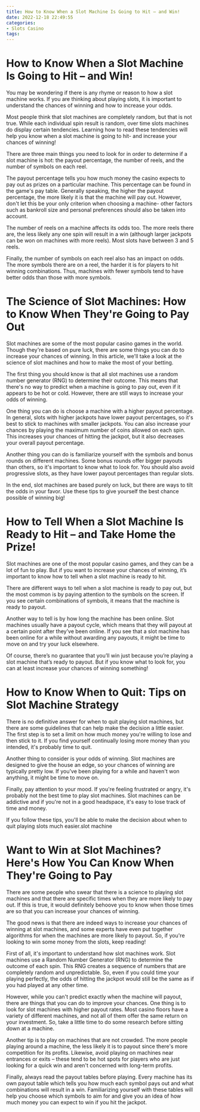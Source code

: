 ```yaml
---
title: How to Know When a Slot Machine Is Going to Hit – and Win!
date: 2022-12-18 22:49:55
categories:
- Slots Casino
tags:
---
```



#  How to Know When a Slot Machine Is Going to Hit – and Win!

You may be wondering if there is any rhyme or reason to how a slot machine works. If you are thinking about playing slots, it is important to understand the chances of winning and how to increase your odds.

Most people think that slot machines are completely random, but that is not true. While each individual spin result is random, over time slots machines do display certain tendencies. Learning how to read these tendencies will help you know when a slot machine is going to hit- and increase your chances of winning!

There are three main things you need to look for in order to determine if a slot machine is hot: the payout percentage, the number of reels, and the number of symbols on each reel.

The payout percentage tells you how much money the casino expects to pay out as prizes on a particular machine. This percentage can be found in the game's pay table. Generally speaking, the higher the payout percentage, the more likely it is that the machine will pay out. However, don't let this be your only criterion when choosing a machine- other factors such as bankroll size and personal preferences should also be taken into account.

The number of reels on a machine affects its odds too. The more reels there are, the less likely any one spin will result in a win (although larger jackpots can be won on machines with more reels). Most slots have between 3 and 5 reels.

Finally, the number of symbols on each reel also has an impact on odds. The more symbols there are on a reel, the harder it is for players to hit winning combinations. Thus, machines with fewer symbols tend to have better odds than those with more symbols.

#  The Science of Slot Machines: How to Know When They're Going to Pay Out

Slot machines are some of the most popular casino games in the world. Though they're based on pure luck, there are some things you can do to increase your chances of winning. In this article, we'll take a look at the science of slot machines and how to make the most of your betting.

The first thing you should know is that all slot machines use a random number generator (RNG) to determine their outcome. This means that there's no way to predict when a machine is going to pay out, even if it appears to be hot or cold. However, there are still ways to increase your odds of winning.

One thing you can do is choose a machine with a higher payout percentage. In general, slots with higher jackpots have lower payout percentages, so it's best to stick to machines with smaller jackpots. You can also increase your chances by playing the maximum number of coins allowed on each spin. This increases your chances of hitting the jackpot, but it also decreases your overall payout percentage.

Another thing you can do is familiarize yourself with the symbols and bonus rounds on different machines. Some bonus rounds offer bigger payouts than others, so it's important to know what to look for. You should also avoid progressive slots, as they have lower payout percentages than regular slots.

In the end, slot machines are based purely on luck, but there are ways to tilt the odds in your favor. Use these tips to give yourself the best chance possible of winning big!

#  How to Tell When a Slot Machine Is Ready to Hit – and Take Home the Prize!

Slot machines are one of the most popular casino games, and they can be a lot of fun to play. But if you want to increase your chances of winning, it’s important to know how to tell when a slot machine is ready to hit.

There are different ways to tell when a slot machine is ready to pay out, but the most common is by paying attention to the symbols on the screen. If you see certain combinations of symbols, it means that the machine is ready to payout.

Another way to tell is by how long the machine has been online. Slot machines usually have a payout cycle, which means that they will payout at a certain point after they’ve been online. If you see that a slot machine has been online for a while without awarding any payouts, it might be time to move on and try your luck elsewhere.

Of course, there’s no guarantee that you’ll win just because you’re playing a slot machine that’s ready to payout. But if you know what to look for, you can at least increase your chances of winning something!

#  How to Know When to Quit: Tips on Slot Machine Strategy

There is no definitive answer for when to quit playing slot machines, but there are some guidelines that can help make the decision a little easier. The first step is to set a limit on how much money you're willing to lose and then stick to it. If you find yourself continually losing more money than you intended, it's probably time to quit.

Another thing to consider is your odds of winning. Slot machines are designed to give the house an edge, so your chances of winning are typically pretty low. If you've been playing for a while and haven't won anything, it might be time to move on.

Finally, pay attention to your mood. If you're feeling frustrated or angry, it's probably not the best time to play slot machines. Slot machines can be addictive and if you're not in a good headspace, it's easy to lose track of time and money.

If you follow these tips, you'll be able to make the decision about when to quit playing slots much easier.slot machine

#  Want to Win at Slot Machines? Here's How You Can Know When They're Going to Pay

There are some people who swear that there is a science to playing slot machines and that there are specific times when they are more likely to pay out. If this is true, it would definitely behoove you to know when those times are so that you can increase your chances of winning.

The good news is that there are indeed ways to increase your chances of winning at slot machines, and some experts have even put together algorithms for when the machines are more likely to payout. So, if you're looking to win some money from the slots, keep reading!

First of all, it's important to understand how slot machines work. Slot machines use a Random Number Generator (RNG) to determine the outcome of each spin. This RNG creates a sequence of numbers that are completely random and unpredictable. So, even if you could time your playing perfectly, the odds of hitting the jackpot would still be the same as if you had played at any other time.

However, while you can't predict exactly when the machine will payout, there are things that you can do to improve your chances. One thing is to look for slot machines with higher payout rates. Most casino floors have a variety of different machines, and not all of them offer the same return on your investment. So, take a little time to do some research before sitting down at a machine.

Another tip is to play on machines that are not crowded. The more people playing around a machine, the less likely it is to payout since there's more competition for its profits. Likewise, avoid playing on machines near entrances or exits – these tend to be hot spots for players who are just looking for a quick win and aren't concerned with long-term profits.

Finally, always read the payout tables before playing. Every machine has its own payout table which tells you how much each symbol pays out and what combinations will result in a win. Familiarizing yourself with these tables will help you choose which symbols to aim for and give you an idea of how much money you can expect to win if you hit the jackpot.